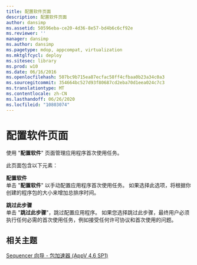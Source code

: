 ```yaml
---
title: 配置软件页面
description: 配置软件页面
author: dansimp
ms.assetid: 50596eba-ce20-4d36-8e57-bd4b6c6cf92e
ms.reviewer: ''
manager: dansimp
ms.author: dansimp
ms.pagetype: mdop, appcompat, virtualization
ms.mktglfcycl: deploy
ms.sitesec: library
ms.prod: w10
ms.date: 06/16/2016
ms.openlocfilehash: 507bc9b715ea87ecfac58ff4cfbaa0b23a34c0a3
ms.sourcegitcommit: 354664bc527d93f80687cd2eba70d1eea024c7c3
ms.translationtype: MT
ms.contentlocale: zh-CN
ms.lasthandoff: 06/26/2020
ms.locfileid: "10803074"
---
```

# 配置软件页面


使用 "**配置软件**" 页面管理应用程序首次使用任务。

此页面包含以下元素：

<a href="" id="configure-software"></a>**配置软件**  
单击 "**配置软件**" 以手动配置应用程序首次使用任务。 如果选择此选项，将根据你创建的程序包的大小来增加总排序时间。

<a href="" id="skip-this-step"></a>**跳过此步骤**  
单击 "**跳过此步骤**"，跳过配置应用程序。 如果您选择跳过此步骤，最终用户必须执行任何必需的首次使用任务，例如接受任何许可协议和首次使用的问题。

## 相关主题


[Sequencer 向导 - 包加速器 (AppV 4.6 SP1)](sequencer-wizard---package-accelerator--appv-46-sp1-.md)

 

 





